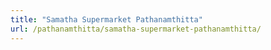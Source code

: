 ```yaml
---
title: "Samatha Supermarket Pathanamthitta"
url: /pathanamthitta/samatha-supermarket-pathanamthitta/
---
```

